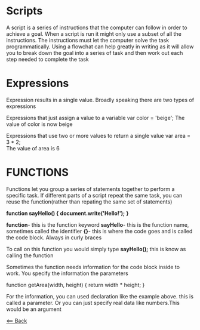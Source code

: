 # Scripts

A script is a series of instructions that the computer can follow in order to achieve a goal. When a script is run it might only use a subset of all the instructions. The instructions must let the computer solve the task programmatically. Using a flowchat can help greatly in writing as it will allow you to break down the goal into a series of task and then work out each step needed to complete the task  

# Expressions

Expression results in a single value. Broadly speaking there are two types of expressions

Expressions that just assign a value to a variable
 var color = 'beige';
The value of color is now beige

Expressions that use two or more values to return a single value
    var area = 3 * 2;  
The value of area is 6


# FUNCTIONS

Functions let you group a series of statements together to perform  a specific task. If different parts of a script repeat the same task, you can reuse the function(rather than repating the same set of statements)

**function sayHello() {**
    **document.write('Hello!');**
**}**

**function**- this is the function keyword
**sayHello**- this is the function name, sometimes called the identifier
**{}**- this is where the code goes and is called the code block. Always in curly braces

To call on this function you would simply type
**sayHello();**
this is know as calling the function

Sometimes the function needs information for the code block inside to work. You specify the information the parameters

function getArea(width, height) {
    return width * height;
}

For the information, you can used declaration like the example above. this is called a parameter.
Or you can just specify real data like numbers.This would be an argument  

[<== Back](README.md)